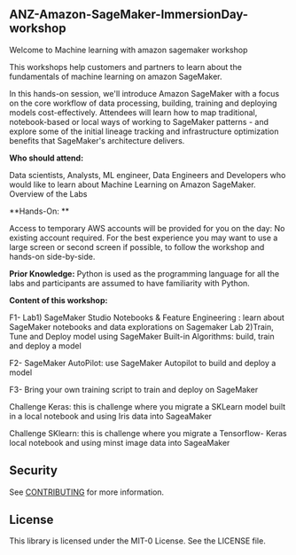 ## ANZ-Amazon-SageMaker-ImmersionDay-workshop

Welcome to Machine learning with amazon sagemaker workshop

This workshops help customers and partners to learn about the fundamentals of machine learning on amazon SageMaker.

In this hands-on session, we'll introduce Amazon SageMaker with a focus on the core workflow of data processing, building, training and deploying models cost-effectively. Attendees will learn how to map traditional, notebook-based or local ways of working to SageMaker patterns - and explore some of the initial lineage tracking and infrastructure optimization benefits that SageMaker's architecture delivers.

**Who should attend:**

Data scientists, Analysts, ML engineer, Data Engineers and Developers who would like to learn about Machine Learning on Amazon SageMaker.
Overview of the Labs


**Hands-On: **

Access to temporary AWS accounts will be provided for you on the day: No existing account required. For the best experience you may want to use a large screen or second screen if possible, to follow the workshop and hands-on side-by-side.

**Prior Knowledge:** 
Python is used as the programming language for all the labs and participants are assumed to have familiarity with Python.

**Content of this workshop:**

F1- Lab1) SageMaker Studio Notebooks & Feature Engineering : learn about SageMaker notebooks and data explorations on Sagemaker
Lab 2)Train, Tune and Deploy model using SageMaker Built-in Algorithms: build, train and deploy a model

F2- SageMaker AutoPilot: use SageMaker Autopilot to build and deploy a model

F3- Bring your own training script  to train and deploy on SageMaker

Challenge Keras: this is challenge where you migrate a SKLearn model built in a local notebook and using Iris data into SageaMaker

Challenge SKlearn: this is challenge where you migrate a Tensorflow- Keras local notebook and using minst image data into SageaMaker

## Security

See [CONTRIBUTING](CONTRIBUTING.md#security-issue-notifications) for more information.

## License

This library is licensed under the MIT-0 License. See the LICENSE file.

